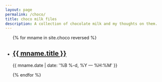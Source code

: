```yaml
---
layout: page
permalink: /choco/
title: choco milk files
description: A collection of chocolate milk and my thoughts on them.
---
```


<ul class="post-list">
{% for mname in site.choco reversed %}
    <li>
        <h2><a class="poem-title" href="{{ mnamee.url | prepend: site.baseurl }}">{{ mname.title }}</a></h2>
        <p class="post-meta">{{ mname.date | date: '%B %-d, %Y — %H:%M' }}</p>
      </li>
{% endfor %}
</ul>
